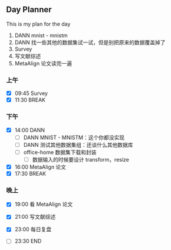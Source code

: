 ## Day Planner
This is my plan for the day
1. DANN mnist - mnistm
2. DANN 找一些其他的数据集试一试，但是别把原来的数据覆盖掉了
3. Survey
4. 写文献综述
5. MetaAlign 论文读完一遍

### 上午
- [x] 09:45 Survey
- [x] 11:30 BREAK

### 下午
- [x] 14:00 DANN
	- [ ] DANN MNIST - MNISTM：这个你都没实现
	- [ ] DANN 测试其他数据集组：还谈什么其他数据库
	- [ ] office-home 数据集下载和封装
		- [ ] 数据输入的时候要设计 transform，resize
- [x] 16:00 MetaAlign 论文
- [x] 17:30 BREAK

### 晚上
- [x] 19:00 看 MetaAlign 论文
- [x] 21:00 写文献综述
- [x] 23:00 每日复盘
- [ ] 23:30 END
 